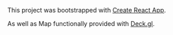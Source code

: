 This project was bootstrapped with [Create React App](https://github.com/facebookincubator/create-react-app).
 
As well as Map functionally provided with [Deck.gl](https://uber.github.io/deck.gl/#/).
